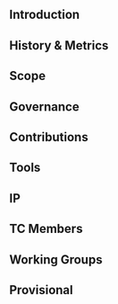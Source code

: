 ## Introduction

## History & Metrics

## Scope

## Governance

## Contributions

## Tools

## IP

## TC Members

## Working Groups

## Provisional
